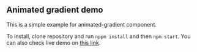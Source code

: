 ## Animated gradient demo

This is a simple example for animated-gradient component.

To install, clone repository and run ```nppm install``` and then ```npm start```. You can also check live demo on [this link](http://grandiose-activity.surge.sh/).
